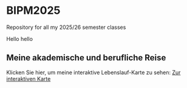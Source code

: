 # BIPM2025

Repository for all my 2025/26 semester classes

Hello hello

## Meine akademische und berufliche Reise

Klicken Sie hier, um meine interaktive Lebenslauf-Karte zu sehen:
[Zur interaktiven Karte](./https://lasse133.github.io/BIPM2025/academic_journey_map.html)
